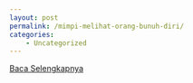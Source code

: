 ```yaml
---
layout: post
permalink: /mimpi-melihat-orang-bunuh-diri/
categories:
    - Uncategorized
---
```


[Baca Selengkapnya](/09)